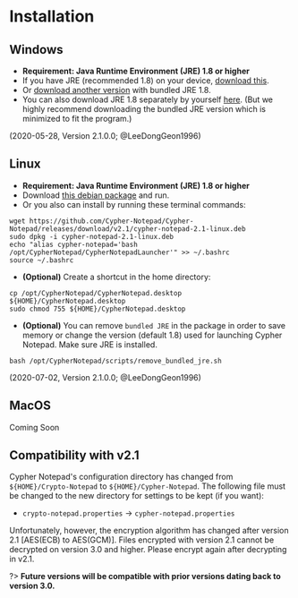 # Installation

## Windows

* **Requirement: Java Runtime Environment (JRE) 1.8 or higher** 
* If you have JRE (recommended 1.8) on your device, [download this](https://github.com/Cypher-Notepad/Cypher-Notepad/releases/download/v2.1/Cypher.Notepad.exe). 
* Or [download another version](https://github.com/Cypher-Notepad/Cypher-Notepad/releases/download/v2.1/Cypher.Notepad.Setup.bundled.JRE.exe) with bundled JRE 1.8.  
* You can also download JRE 1.8 separately by yourself [here](https://www.oracle.com/java/technologies/javase-jre8-downloads.html). (But we highly recommend downloading the bundled JRE version which is minimized to fit the program.) 

(2020-05-28, Version 2.1.0.0; @LeeDongGeon1996)

## Linux

* **Requirement: Java Runtime Environment (JRE) 1.8 or higher**
* Download [this debian package](https://github.com/Cypher-Notepad/Cypher-Notepad/releases/download/v2.1/cypher-notepad-2.1-linux.deb) and run.
* Or you also can install by running these terminal commands: 

```
wget https://github.com/Cypher-Notepad/Cypher-Notepad/releases/download/v2.1/cypher-notepad-2.1-linux.deb
sudo dpkg -i cypher-notepad-2.1-linux.deb
echo "alias cypher-notepad='bash /opt/CypherNotepad/CypherNotepadLauncher'" >> ~/.bashrc 
source ~/.bashrc
```

* **(Optional)** Create a shortcut in the home directory: 

```
cp /opt/CypherNotepad/CypherNotepad.desktop ${HOME}/CypherNotepad.desktop
sudo chmod 755 ${HOME}/CypherNotepad.desktop
```

* **(Optional)** You can remove `bundled JRE` in the package in order to save memory or change the version (default 1.8) used for launching Cypher Notepad. Make sure JRE is installed.

```
bash /opt/CypherNotepad/scripts/remove_bundled_jre.sh
```
 (2020-07-02, Version 2.1.0.0; @LeeDongGeon1996)


## MacOS

Coming Soon

## Compatibility with v2.1
Cypher Notepad's configuration directory has changed from `${HOME}/Crypto-Notepad` to <code>${HOME}/Cypher-Notepad</code>. The following file must be changed to the new directory for settings to be kept (if you want): 

* <code>crypto-notepad.properties</code> -> <code>cypher-notepad.properties</code>

Unfortunately, however, the encryption algorithm has changed after version 2.1 [AES(ECB) to AES(GCM)]. Files encrypted with version 2.1 cannot be decrypted on version 3.0 and higher. Please encrypt again after decrypting in v2.1. 

?> **Future versions will be compatible with prior versions dating back to version 3.0.**